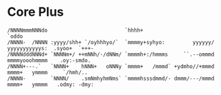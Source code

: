 # Core Plus

    /NNNNmmmNNNdo                         `hhhh+                                     `oddo               
    /NNNN-  /NNNN :yyyy/shh+ `/oyhhhyo/`  `mmmmy+syhyo:         yyyyyy/ yyyyyyyyyyys:  .syoo+  `+++-     
    /NNNNdddNNNd+ `NNNNm+/ ++mNNh/-/dNNm/ `mmmmh+:/hmmms     ``.--ommmd mmmmyooohmmmm    .oy:-smdo.      
    /NNNN+---.`   `NNNN+    hNNN+   oNNNy `mmmm+   /mmmd` +ydmho//+mmmd mmmm+   ymmmm     `/hmh/..       
    /NNNN-        `NNNN/    .smNmhyhmNms` `mmmmhsssdmmd/- dmmm/---/mmmd mmmm+   ymmmm   .odmy: -dmy: